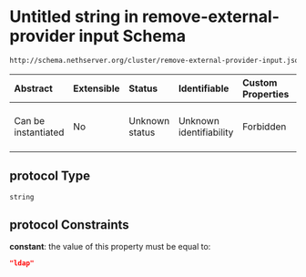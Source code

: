 # Untitled string in remove-external-provider input Schema

```txt
http://schema.nethserver.org/cluster/remove-external-provider-input.json#/anyOf/0/not/properties/protocol
```



| Abstract            | Extensible | Status         | Identifiable            | Custom Properties | Additional Properties | Access Restrictions | Defined In                                                                                                  |
| :------------------ | :--------- | :------------- | :---------------------- | :---------------- | :-------------------- | :------------------ | :---------------------------------------------------------------------------------------------------------- |
| Can be instantiated | No         | Unknown status | Unknown identifiability | Forbidden         | Allowed               | none                | [remove-external-provider-input.json\*](cluster/remove-external-provider-input.json "open original schema") |

## protocol Type

`string`

## protocol Constraints

**constant**: the value of this property must be equal to:

```json
"ldap"
```
